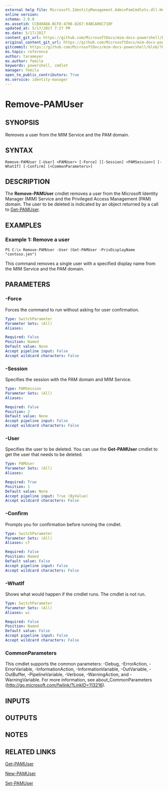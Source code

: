 ```yaml
---
external help file: Microsoft.IdentityManagement.AdminPamCmdlets.dll-Help.xml
online version: 
schema: 2.0.0
ms.assetid: CCB40ADA-BCF8-4706-8267-94BCA06C710F
updated_at: 5/17/2017 7:27 PM
ms.date: 5/17/2017
content_git_url: https://github.com/MicrosoftDocs/mim-docs-powershell/blob/master/mim-cmdlets/MIMPAM/vlatest/Remove-PAMUser.md
original_content_git_url: https://github.com/MicrosoftDocs/mim-docs-powershell/blob/master/mim-cmdlets/MIMPAM/vlatest/Remove-PAMUser.md
gitcommit: https://github.com/MicrosoftDocs/mim-docs-powershell/blob/700d23db59d8a09b3e8f23225322beb52d5b1d73/mim-cmdlets/MIMPAM/vlatest/Remove-PAMUser.md
ms.topic: reference
author: tarameyer
ms.author: femila
keywords: powershell, cmdlet
manager: femila
open_to_public_contributors: True
ms.service: identity-manager
---
```


# Remove-PAMUser

## SYNOPSIS
Removes a user from the MIM Service and the PAM domain.

## SYNTAX

```
Remove-PAMUser [-User] <PAMUser> [-Force] [[-Session] <PAMSession>] [-WhatIf] [-Confirm] [<CommonParameters>]
```

## DESCRIPTION
The **Remove-PAMUser** cmdlet removes a user from the Microsoft Identity Manager (MIM) Service and the Privileged Access Management (PAM) domain.
The user to be deleted is indicated by an object returned by a call to [Get-PAMUser](./Get-PAMUser.md).

## EXAMPLES

### Example 1: Remove a user
```
PS C:\> Remove-PAMUser -User (Get-PAMUser -PrivDisplayName "contoso.jen")
```

This command removes a single user with a specified display name from the MIM Service and the PAM domain.

## PARAMETERS

### -Force
Forces the command to run without asking for user confirmation.

```yaml
Type: SwitchParameter
Parameter Sets: (All)
Aliases: 

Required: False
Position: Named
Default value: None
Accept pipeline input: False
Accept wildcard characters: False
```

### -Session
Specifies the session with the PAM domain and MIM Service.

```yaml
Type: PAMSession
Parameter Sets: (All)
Aliases: 

Required: False
Position: 2
Default value: None
Accept pipeline input: False
Accept wildcard characters: False
```

### -User
Specifies the user to be deleted.
You can use the **Get-PAMUser** cmdlet to get the user that needs to be deleted.

```yaml
Type: PAMUser
Parameter Sets: (All)
Aliases: 

Required: True
Position: 1
Default value: None
Accept pipeline input: True (ByValue)
Accept wildcard characters: False
```

### -Confirm
Prompts you for confirmation before running the cmdlet.

```yaml
Type: SwitchParameter
Parameter Sets: (All)
Aliases: cf

Required: False
Position: Named
Default value: False
Accept pipeline input: False
Accept wildcard characters: False
```

### -WhatIf
Shows what would happen if the cmdlet runs.
The cmdlet is not run.

```yaml
Type: SwitchParameter
Parameter Sets: (All)
Aliases: wi

Required: False
Position: Named
Default value: False
Accept pipeline input: False
Accept wildcard characters: False
```

### CommonParameters
This cmdlet supports the common parameters: -Debug, -ErrorAction, -ErrorVariable, -InformationAction, -InformationVariable, -OutVariable, -OutBuffer, -PipelineVariable, -Verbose, -WarningAction, and -WarningVariable. For more information, see about_CommonParameters (http://go.microsoft.com/fwlink/?LinkID=113216).

## INPUTS

## OUTPUTS

## NOTES

## RELATED LINKS

[Get-PAMUser](xref:MIMPAM/vlatest/Get-PAMUser.md)

[New-PAMUser](xref:MIMPAM/vlatest/New-PAMUser.md)

[Set-PAMUser](xref:MIMPAM/vlatest/Set-PAMUser.md)


